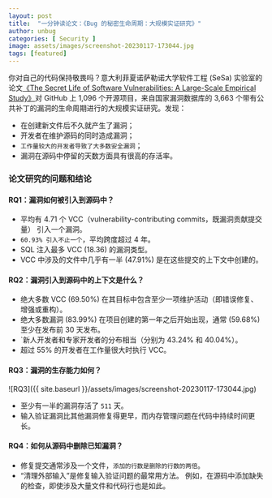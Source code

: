 ```yaml
---
layout: post
title:  "一分钟读论文：《Bug 的秘密生命周期：大规模实证研究》"
author: unbug
categories: [ Security ]
image: assets/images/screenshot-20230117-173044.jpg
tags: [featured]
---
```

你对自己的代码保持敬畏吗？意大利菲夏诺萨勒诺大学软件工程 (SeSa) 实验室的论文[《The Secret Life of Software Vulnerabilities: A Large-Scale Empirical Study》][paper1-url]对 GitHub 上 1,096 个开源项目，来自国家漏洞数据库的 3,663 个带有公共补丁的漏洞的生命周期进行的大规模实证研究。发现：
- 在创建新文件后不久就产生了漏洞；
- 开发者在维护源码的同时造成漏洞； 
- `工作量较大的开发者导致了大多数安全漏洞`； 
- 漏洞在源码中停留的天数方面具有很高的存活率。

### 论文研究的问题和结论
#### RQ1：漏洞如何被引入到源码中？

- 平均有 4.71 个 VCC（vulnerability-contributing commits，既漏洞贡献提交量） 引入一个漏洞。
- `60.93% 引入不止一个`，平均跨度超过 4 年。
- SQL 注入最多 VCC (18.36) 的漏洞类型。 
- VCC 中涉及的文件中几乎有一半 (47.91%) 是在这些提交的上下文中创建的。

#### RQ2：漏洞引入到源码中的上下文是什么？
- 绝大多数 VCC (69.50%) 在其目标中包含至少一项维护活动（即错误修复、增强或重构）。 
- 绝大多数漏洞 (83.99%) 在项目创建的第一年之后开始出现，通常 (59.68%) 至少在发布前 30 天发布。 
- `新人开发者和专家开发者的分布相当（分别为 43.24% 和 40.04%）。
- 超过 55% 的开发者在工作量很大时执行 VCC。

#### RQ3：漏洞的生存能力如何？

![RQ3]({{ site.baseurl }}/assets/images/screenshot-20230117-173044.jpg)

- 至少有一半的漏洞存活了 `511` 天。 
- 输入验证漏洞比其他漏洞修复得更早，而内存管理问题在代码中持续时间更长。

#### RQ4：如何从源码中删除已知漏洞？

 - 修复提交通常涉及一个文件，`添加的行数是删除的行数的两倍`。 
 - “清理外部输入”是修复输入验证问题的最常用方法。 例如，在源码中添加缺失的检查，即使涉及大量文件和代码行也是如此。


[paper1-url]: https://fpalomba.github.io/pdf/Journals/J41.pdf